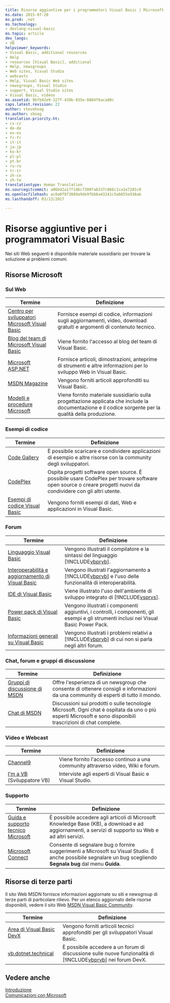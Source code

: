 ```yaml
---
title: Risorse aggiuntive per i programmatori Visual Basic | Microsoft Docs
ms.date: 2015-07-20
ms.prod: .net
ms.technology:
- devlang-visual-basic
ms.topic: article
dev_langs:
- VB
helpviewer_keywords:
- Visual Basic, additional resources
- Help
- resources [Visual Basic], additional
- Help, newsgroups
- Web sites, Visual Studio
- webcasts
- Help, Visual Basic Web sites
- newsgroups, Visual Studio
- support, Visual Studio sites
- Visual Basic, videos
ms.assetid: 9bfb42e9-327f-439b-935e-8884f6aca80c
caps.latest.revision: 22
author: stevehoag
ms.author: shoag
translation.priority.ht:
- cs-cz
- de-de
- es-es
- fr-fr
- it-it
- ja-jp
- ko-kr
- pl-pl
- pt-br
- ru-ru
- tr-tr
- zh-cn
- zh-tw
translationtype: Human Translation
ms.sourcegitcommit: a06bd2a17f1d6c7308fa6337c866c1ca2e7281c0
ms.openlocfilehash: ac8a0f8f3889a9de9fbb6a43241c5ab855e938ab
ms.lasthandoff: 03/13/2017

---
```

# <a name="additional-resources-for-visual-basic-programmers"></a>Risorse aggiuntive per i programmatori Visual Basic
Nei siti Web seguenti è disponibile materiale sussidiario per trovare la soluzione ai problemi comuni.  
  
## <a name="microsoft-resources"></a>Risorse Microsoft  
  
### <a name="on-the-web"></a>Sul Web  
  
|Termine|Definizione|  
|----------|----------------|  
|[Centro per sviluppatori Microsoft Visual Basic](http://go.microsoft.com/fwlink/?LinkID=47768)|Fornisce esempi di codice, informazioni sugli aggiornamenti, video, download gratuiti e argomenti di contenuto tecnico.|  
|[Blog del team di Microsoft Visual Basic](http://go.microsoft.com/fwlink/?LinkID=123815)|Viene fornito l'accesso al blog del team di Visual Basic.|  
|[Microsoft ASP.NET](http://go.microsoft.com/fwlink/?LinkID=51657)|Fornisce articoli, dimostrazioni, anteprime di strumenti e altre informazioni per lo sviluppo Web in Visual Basic.|  
|[MSDN Magazine](http://msdn.microsoft.com/magazine/cc159292.aspx)|Vengono forniti articoli approfonditi su Visual Basic.|  
|[Modelli e procedure Microsoft](http://msdn.microsoft.com/practices/default.aspx)|Viene fornito materiale sussidiario sulla progettazione applicata che include la documentazione e il codice sorgente per la qualità della produzione.|  
  
### <a name="code-samples"></a>Esempi di codice  
  
|Termine|Definizione|  
|----------|----------------|  
|[Code Gallery](http://code.msdn.microsoft.com/)|È possibile scaricare e condividere applicazioni di esempio e altre risorse con la community degli sviluppatori.|  
|[CodePlex](http://www.codeplex.com/)|Ospita progetti software open source. È possibile usare CodePlex per trovare software open source o creare progetti nuovi da condividere con gli altri utente.|  
|[Esempi di codice Visual Basic](http://msdn.microsoft.com/vbasic/ms789074)|Vengono forniti esempi di dati, Web e applicazioni in Visual Basic.|  
  
### <a name="forums"></a>Forum  
  
|Termine|Definizione|  
|----------|----------------|  
|[Linguaggio Visual Basic](http://go.microsoft.com/fwlink/?LinkId=145963)|Vengono illustrati il compilatore e la sintassi del linguaggio [!INCLUDE[vbprvb](../../csharp/programming-guide/concepts/linq/includes/vbprvb_md.md)].|  
|[Interoperabilità e aggiornamento di Visual Basic](http://go.microsoft.com/fwlink/?LinkId=145966)|Vengono illustrati l'aggiornamento a [!INCLUDE[vbprvb](../../csharp/programming-guide/concepts/linq/includes/vbprvb_md.md)] e l'uso delle funzionalità di interoperabilità.|  
|[IDE di Visual Basic](http://go.microsoft.com/fwlink/?LinkId=145971)|Viene illustrato l'uso dell'ambiente di sviluppo integrato di [!INCLUDE[vsprvs](../../csharp/includes/vsprvs_md.md)].|  
|[Power pack di Visual Basic](http://social.msdn.microsoft.com/Forums/vbpowerpacks/threads)|Vengono illustrati i componenti aggiuntivi, i controlli, i componenti, gli esempi e gli strumenti inclusi nei Visual Basic Power Pack.|  
|[Informazioni generali su Visual Basic](http://go.microsoft.com/fwlink/?LinkId=145973)|Vengono illustrati i problemi relativi a [!INCLUDE[vbprvb](../../csharp/programming-guide/concepts/linq/includes/vbprvb_md.md)] di cui non si parla negli altri forum.|  
  
### <a name="chats-and-discussion-groups"></a>Chat, forum e gruppi di discussione  
  
|Termine|Definizione|  
|----------|----------------|  
|[Gruppi di discussione di MSDN](http://go.microsoft.com/fwlink/?LinkId=145961)|Offre l'esperienza di un newsgroup che consente di ottenere consigli e informazioni da una community di esperti di tutto il mondo.|  
|[Chat di MSDN](http://go.microsoft.com/fwlink/?LinkId=145962)|Discussioni sui prodotti o sulle tecnologie Microsoft. Ogni chat è ospitata da uno o più esperti Microsoft e sono disponibili trascrizioni di chat complete.|  
  
### <a name="videos-and-webcasts"></a>Video e Webcast  
  
|Termine|Definizione|  
|----------|----------------|  
|[Channel9](http://go.microsoft.com/fwlink/?LinkID=123827)|Viene fornito l'accesso continuo a una community attraverso video, Wiki e forum.|  
|[I'm a VB](http://msdn.microsoft.com/vbasic/dd776132) (Sviluppatore VB)|Interviste agli esperti di Visual Basic e Visual Studio.|  
  
### <a name="support"></a>Supporto  
  
|Termine|Definizione|  
|----------|----------------|  
|[Guida e supporto tecnico Microsoft](http://go.microsoft.com/fwlink/?LinkID=108287)|È possibile accedere agli articoli di Microsoft Knowledge Base (KB), a download e ad aggiornamenti, a servizi di supporto su Web e ad altri servizi.|  
|[Microsoft Connect](http://connect.microsoft.com/)|Consente di segnalare bug o fornire suggerimenti a Microsoft su Visual Studio. È anche possibile segnalare un bug scegliendo **Segnala bug** dal menu **Guida**.|  
  
## <a name="third-party-resources"></a>Risorse di terze parti  
 Il sito Web MSDN fornisce informazioni aggiornate su siti e newsgroup di terze parti di particolare rilievo. Per un elenco aggiornato delle risorse disponibili, vedere il sito Web [MSDN Visual Basic Community](http://go.microsoft.com/fwlink/?LinkID=77372).  
  
|Termine|Definizione|  
|----------|----------------|  
|[Area di Visual Basic DevX](http://go.microsoft.com/fwlink/?LinkId=145978)|Vengono forniti articoli tecnici approfonditi per gli sviluppatori Visual Basic.|  
|[vb.dotnet.technical](http://go.microsoft.com/fwlink/?LinkId=145986)|È possibile accedere a un forum di discussione sulle nuove funzionalità di [!INCLUDE[vbprvb](../../csharp/programming-guide/concepts/linq/includes/vbprvb_md.md)] nei forum DevX.|  
  
## <a name="see-also"></a>Vedere anche  
 [Introduzione](../../visual-basic/getting-started/index.md)   
 [Comunicazioni con Microsoft](https://docs.microsoft.com/visualstudio/ide/talk-to-us)
